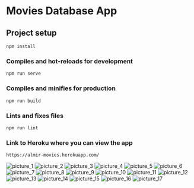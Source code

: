 # Movies Database App

## Project setup
```
npm install
```

### Compiles and hot-reloads for development
```
npm run serve
```

### Compiles and minifies for production
```
npm run build
```

### Lints and fixes files
```
npm run lint
```
### Link to Heroku where you can view the app
```
https://almir-movies.herokuapp.com/
```

![picture_1](https://user-images.githubusercontent.com/90575221/158251127-0bfe6b65-a1dc-47dc-aaa9-5af9f75fdfd5.png)
![picture_2](https://user-images.githubusercontent.com/90575221/158251653-c9cbadd6-4671-43b6-9542-cd0648bd3f13.png)
![picture_3](https://user-images.githubusercontent.com/90575221/158251730-2a3b8636-88e4-4120-b88c-a736cfe325b6.png)
![picture_4](https://user-images.githubusercontent.com/90575221/158251733-cba530a5-6abf-427b-8102-3c0df2b9f13c.png)
![picture_5](https://user-images.githubusercontent.com/90575221/158251740-233b8a56-eaa3-47fb-adfc-8625c7531e45.png)
![picture_6](https://user-images.githubusercontent.com/90575221/158251744-bae9a3d2-c41b-4cac-9e90-6e126c0f6ee8.png)
![picture_7](https://user-images.githubusercontent.com/90575221/158251751-d18bc73d-eae5-4998-bc99-dfb2f3d1e112.png)
![picture_8](https://user-images.githubusercontent.com/90575221/158251810-6d48dfac-fc18-40b5-bd2a-ab8984538f72.png)
![picture_9](https://user-images.githubusercontent.com/90575221/158251853-00e368f5-1ba7-419e-8d1e-58d0463a1c56.png)
![picture_10](https://user-images.githubusercontent.com/90575221/158251865-c11db1e4-2584-404f-a1ed-93bfb38357fb.png)
![picture_11](https://user-images.githubusercontent.com/90575221/158251877-2d0087e4-a6fe-4ca2-8672-a6a95393fcfc.png)
![picture_12](https://user-images.githubusercontent.com/90575221/158251886-4becb897-56e8-4b22-8f5b-c6ac7d0226d8.png)
![picture_13](https://user-images.githubusercontent.com/90575221/158251906-36354f19-0fbb-4140-8792-8c023f457408.png)
![picture_14](https://user-images.githubusercontent.com/90575221/158251919-2caa8421-2db2-4c7b-937d-4b48ea0401d4.png)
![picture_15](https://user-images.githubusercontent.com/90575221/158252030-41a8b66f-06b2-4420-8730-3d9ad2e69cd1.png)
![picture_16](https://user-images.githubusercontent.com/90575221/158252041-d93d04e1-6f34-49d1-9410-12f927ec71ed.png)
![picture_17](https://user-images.githubusercontent.com/90575221/158252052-42b298ee-bf37-4a07-b6c9-af46709f3584.png)
